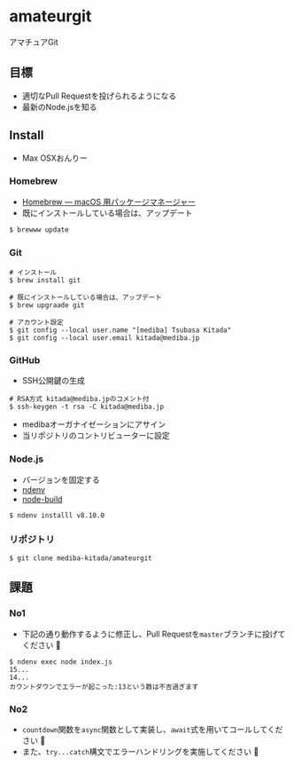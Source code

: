 amateurgit
====

アマチュアGit

## 目標

- 適切なPull Requestを投げられるようになる
- 最新のNode.jsを知る

## Install

- Max OSXおんりー

### Homebrew

- [Homebrew — macOS 用パッケージマネージャー](https://brew.sh/index_ja.html)
- 既にインストールしている場合は、アップデート

```zsh
$ brewww update
```

### Git

```
# インストール
$ brew install git

# 既にインストールしている場合は、アップデート
$ brew upgraade git

# アカウント設定
$ git config --local user.name "[mediba] Tsubasa Kitada"
$ git config --local user.email kitada@mediba.jp
```

### GitHub

- SSH公開鍵の生成

```
# RSA方式 kitada@mediba.jpのコメント付
$ ssh-keygen -t rsa -C kitada@mediba.jp
```

- medibaオーガナイゼーションにアサイン
- 当リポジトリのコントリビューターに設定

### Node.js

- バージョンを固定する
- [ndenv](https://github.com/riywo/ndenv)
- [node-build](https://github.com/riywo/node-build)

```
$ ndenv installl v8.10.0
```

### リポジトリ

```
$ git clone mediba-kitada/amateurgit
```

## 課題

### No1

- 下記の通り動作するように修正し、Pull Requestを`master`ブランチに投げてください :pray:

```
$ ndenv exec node index.js
15...
14...
カウントダウンでエラーが起こった:13という数は不吉過ぎます
```

### No2

- `countdown`関数を`async`関数として実装し、`await`式を用いてコールしてください :pray:
- また、`try...catch`構文でエラーハンドリングを実施してください :pray:
